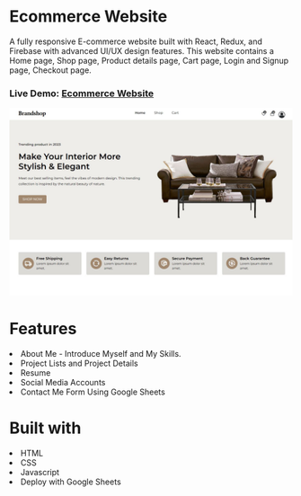 
# Ecommerce Website
A fully responsive E-commerce website built with React, Redux, and Firebase with advanced UI/UX design features. This website contains a Home page, Shop page, Product details page, Cart page, Login and Signup page, Checkout page.

### Live Demo: <a href="https://lily3214.github.io/ecommerce-react/" target="_blank" rel="nofollow">Ecommerce Website</a>

<p dir="auto"><a target="_blank" rel="noopener noreferrer nofollow" href="https://github.com/Lily3214/ecommerce-react/blob/main/src/assets/images/ecommerce.jpg2.JPG"><img src="https://github.com/Lily3214/ecommerce-react/blob/main/src/assets/images/ecommerce.jpg2.JPG" alt="image" style="max-width:100%"></a></p>


# Features
<li>
About Me - Introduce Myself and My Skills.
  </li>
  <li>
Project Lists and Project Details
  </li>
    <li>
Resume
  </li>
  <li>
Social Media Accounts
  </li>
   <li>
Contact Me Form Using Google Sheets
  </li>
  
# Built with
  <li>
HTML
  </li>
  <li>
CSS
  </li>
  <li>
Javascript
  </li>
   <li>
Deploy with Google Sheets
  </li>

